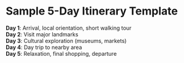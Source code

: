# Sample 5-Day Itinerary Template

**Day 1**: Arrival, local orientation, short walking tour  
**Day 2**: Visit major landmarks  
**Day 3**: Cultural exploration (museums, markets)  
**Day 4**: Day trip to nearby area  
**Day 5**: Relaxation, final shopping, departure
